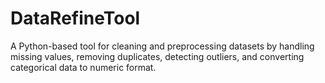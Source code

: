 # DataRefineTool
A Python-based tool for cleaning and preprocessing datasets by handling missing values, removing duplicates, detecting outliers, and converting categorical data to numeric format.
